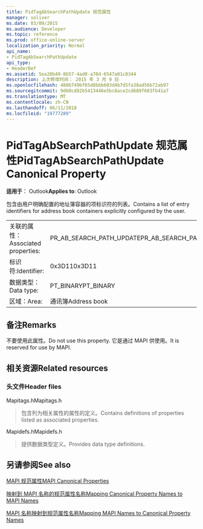 ```yaml
---
title: PidTagAbSearchPathUpdate 规范属性
manager: soliver
ms.date: 03/09/2015
ms.audience: Developer
ms.topic: reference
ms.prod: office-online-server
localization_priority: Normal
api_name:
- PidTagAbSearchPathUpdate
api_type:
- HeaderDef
ms.assetid: 5ea20b49-8b57-4ad0-a70d-6547a01c8344
description: 上次修改时间： 2015 年 3 月 9 日
ms.openlocfilehash: 4886749bf65d8bbb603d4b7d5fa38ad56b72ab97
ms.sourcegitcommit: 9d60cd82b5413446e5bc8ace2cd689f683fb41a7
ms.translationtype: MT
ms.contentlocale: zh-CN
ms.lasthandoff: 06/11/2018
ms.locfileid: "19777289"
---
```

# <a name="pidtagabsearchpathupdate-canonical-property"></a><span data-ttu-id="96f32-103">PidTagAbSearchPathUpdate 规范属性</span><span class="sxs-lookup"><span data-stu-id="96f32-103">PidTagAbSearchPathUpdate Canonical Property</span></span>

  
  
<span data-ttu-id="96f32-104">**适用于**： Outlook</span><span class="sxs-lookup"><span data-stu-id="96f32-104">**Applies to**: Outlook</span></span> 
  
<span data-ttu-id="96f32-105">包含由用户明确配置的地址簿容器的项标识符的列表。</span><span class="sxs-lookup"><span data-stu-id="96f32-105">Contains a list of entry identifiers for address book containers explicitly configured by the user.</span></span> 
  
|||
|:-----|:-----|
|<span data-ttu-id="96f32-106">关联的属性：</span><span class="sxs-lookup"><span data-stu-id="96f32-106">Associated properties:</span></span>  <br/> |<span data-ttu-id="96f32-107">PR_AB_SEARCH_PATH_UPDATE</span><span class="sxs-lookup"><span data-stu-id="96f32-107">PR_AB_SEARCH_PATH_UPDATE</span></span>  <br/> |
|<span data-ttu-id="96f32-108">标识符:</span><span class="sxs-lookup"><span data-stu-id="96f32-108">Identifier:</span></span>  <br/> |<span data-ttu-id="96f32-109">0x3D11</span><span class="sxs-lookup"><span data-stu-id="96f32-109">0x3D11</span></span>  <br/> |
|<span data-ttu-id="96f32-110">数据类型：</span><span class="sxs-lookup"><span data-stu-id="96f32-110">Data type:</span></span>  <br/> |<span data-ttu-id="96f32-111">PT_BINARY</span><span class="sxs-lookup"><span data-stu-id="96f32-111">PT_BINARY</span></span>  <br/> |
|<span data-ttu-id="96f32-112">区域：</span><span class="sxs-lookup"><span data-stu-id="96f32-112">Area:</span></span>  <br/> |<span data-ttu-id="96f32-113">通讯簿</span><span class="sxs-lookup"><span data-stu-id="96f32-113">Address book</span></span>  <br/> |
   
## <a name="remarks"></a><span data-ttu-id="96f32-114">备注</span><span class="sxs-lookup"><span data-stu-id="96f32-114">Remarks</span></span>

<span data-ttu-id="96f32-115">不要使用此属性。</span><span class="sxs-lookup"><span data-stu-id="96f32-115">Do not use this property.</span></span> <span data-ttu-id="96f32-116">它是通过 MAPI 供使用。</span><span class="sxs-lookup"><span data-stu-id="96f32-116">It is reserved for use by MAPI.</span></span>
  
## <a name="related-resources"></a><span data-ttu-id="96f32-117">相关资源</span><span class="sxs-lookup"><span data-stu-id="96f32-117">Related resources</span></span>

### <a name="header-files"></a><span data-ttu-id="96f32-118">头文件</span><span class="sxs-lookup"><span data-stu-id="96f32-118">Header files</span></span>

<span data-ttu-id="96f32-119">Mapitags.h</span><span class="sxs-lookup"><span data-stu-id="96f32-119">Mapitags.h</span></span>
  
> <span data-ttu-id="96f32-120">包含列为相关属性的属性的定义。</span><span class="sxs-lookup"><span data-stu-id="96f32-120">Contains definitions of properties listed as associated properties.</span></span>
    
<span data-ttu-id="96f32-121">Mapidefs.h</span><span class="sxs-lookup"><span data-stu-id="96f32-121">Mapidefs.h</span></span>
  
> <span data-ttu-id="96f32-122">提供数据类型定义。</span><span class="sxs-lookup"><span data-stu-id="96f32-122">Provides data type definitions.</span></span>
    
## <a name="see-also"></a><span data-ttu-id="96f32-123">另请参阅</span><span class="sxs-lookup"><span data-stu-id="96f32-123">See also</span></span>



[<span data-ttu-id="96f32-124">MAPI 规范属性</span><span class="sxs-lookup"><span data-stu-id="96f32-124">MAPI Canonical Properties</span></span>](mapi-canonical-properties.md)
  
[<span data-ttu-id="96f32-125">映射到 MAPI 名称的规范属性名称</span><span class="sxs-lookup"><span data-stu-id="96f32-125">Mapping Canonical Property Names to MAPI Names</span></span>](mapping-canonical-property-names-to-mapi-names.md)
  
[<span data-ttu-id="96f32-126">MAPI 名称映射到规范属性名称</span><span class="sxs-lookup"><span data-stu-id="96f32-126">Mapping MAPI Names to Canonical Property Names</span></span>](mapping-mapi-names-to-canonical-property-names.md)

